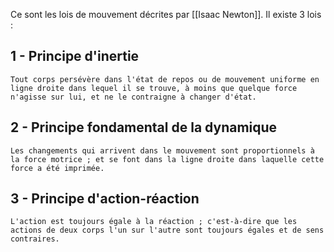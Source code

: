 Ce sont les lois de mouvement décrites par [[Isaac Newton]]. Il existe 3 lois :
## 1 - Principe d'inertie
```
Tout corps persévère dans l'état de repos ou de mouvement uniforme en ligne droite dans lequel il se trouve, à moins que quelque force n'agisse sur lui, et ne le contraigne à changer d'état.
```
## 2 - Principe fondamental de la dynamique
```
Les changements qui arrivent dans le mouvement sont proportionnels à la force motrice ; et se font dans la ligne droite dans laquelle cette force a été imprimée.
```
## 3 - Principe d'action-réaction
```
L'action est toujours égale à la réaction ; c'est-à-dire que les actions de deux corps l'un sur l'autre sont toujours égales et de sens contraires.
```